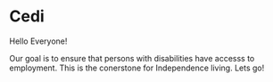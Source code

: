 # Cedi

Hello Everyone!

Our goal is to ensure that persons with disabilities
have accesss to employment.
This is the conerstone for Independence living.
Lets go!

